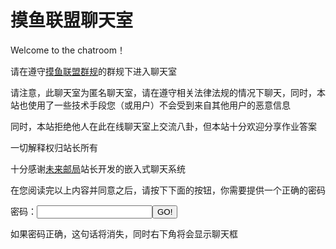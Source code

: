 # 摸鱼联盟聊天室

Welcome to the chatroom！


请在遵守[摸鱼联盟群规](https://ouyanghongqian.top/HostingOfOtherPages/moyulianmong/qungui)的群规下进入聊天室

请注意，此聊天室为匿名聊天室，请在遵守相关法律法规的情况下聊天，同时，本站也使用了一些技术手段您（或用户）不会受到来自其他用户的恶意信息


同时，本站拒绝他人在此在线聊天室上交流八卦，但本站十分欢迎分享作业答案

一切解释权归站长所有

十分感谢[未来邮局](http://topurl.cn)站长开发的嵌入式聊天系统

在您阅读完以上内容并同意之后，请按下下面的按钮，你需要提供一个正确的密码
<script>
    function checkpwd(){
        var pwd=document.getElementById('pwdinput').value;
        if(pwd=='145140'){
            alert('密码正确 Welcome to the chatroom! 愿风神护佑你');
            document.getElementById('tag').innerHTML='';
            var s=document.createElement("script");
            s.src="//topurl.cn/chat.js";
            document.body.append(s);
        }else{
            alert('密码不对，给老子爬！');
        }
    }
</script>
密码：<input type="text" id="pwdinput"/><button onclick="checkpwd()">GO!</button>
<p id="tag">如果密码正确，这句话将消失，同时右下角将会显示聊天框</p>
